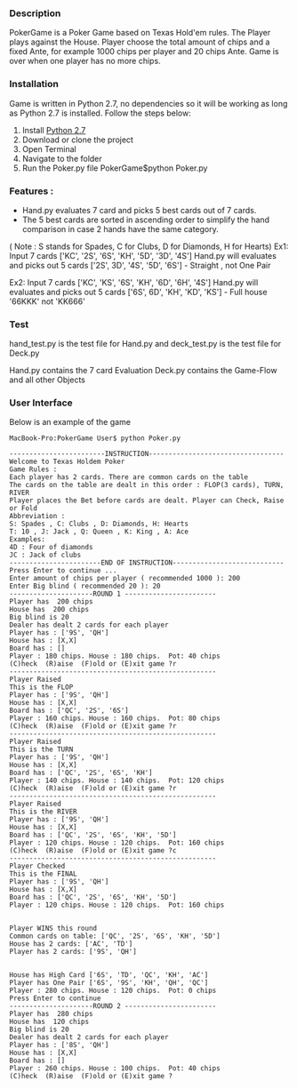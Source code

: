### Description
PokerGame is a Poker Game based on Texas Hold'em rules. The Player plays against the House. Player choose the total amount of chips and a fixed Ante, for example 1000 chips per player and 20 chips Ante. Game is over when one player has no more chips.

### Installation
Game is written in Python 2.7, no dependencies so it will be working as long as Python 2.7 is installed. Follow the steps below:

 1. Install [Python 2.7](https://www.python.org/downloads/)
 2. Download or clone the project
 3. Open Terminal
 4. Navigate to the folder
 5. Run the Poker.py file PokerGame$python Poker.py

### Features :

- Hand.py evaluates 7 card and picks 5 best cards out of 7 cards.
- The 5 best cards are sorted in ascending order to simplify the hand comparison in case 2 hands have the same category.

( Note : S stands for Spades, C for Clubs, D for Diamonds, H for Hearts)
Ex1:
Input 7 cards ['KC', '2S', '6S', 'KH', '5D', '3D', '4S']
Hand.py will evaluates and picks out 5 cards ['2S', 3D', '4S', '5D', '6S'] - Straight , not One Pair

Ex2:
Input 7 cards ['KC', 'KS', '6S', 'KH', '6D', '6H', '4S']
Hand.py will evaluates and picks out 5 cards ['6S', 6D', 'KH', 'KD', 'KS']  - Full house '66KKK' not 'KK666'

### Test
hand_test.py is the test file for Hand.py and
deck_test.py is the test file for Deck.py

Hand.py contains the 7 card Evaluation
Deck.py contains the Game-Flow and all other Objects

### User Interface
Below is an example of the game



    MacBook-Pro:PokerGame User$ python Poker.py

    ------------------------INSTRUCTION----------------------------------   
    Welcome to Texas Holdem Poker  
    Game Rules :   
    Each player has 2 cards. There are common cards on the table  
    The cards on the table are dealt in this order : FLOP(3 cards), TURN, RIVER  
    Player places the Bet before cards are dealt. Player can Check, Raise or Fold
    Abbreviation :  
    S: Spades , C: Clubs , D: Diamonds, H: Hearts  
    T: 10 , J: Jack , Q: Queen , K: King , A: Ace  
    Examples:  
    4D : Four of diamonds  
    JC : Jack of clubs   
    -----------------------END OF INSTRUCTION----------------------------  
    Press Enter to continue ...  
    Enter amount of chips per player ( recommended 1000 ): 200  
    Enter Big blind ( recommended 20 ): 20   
    ---------------------ROUND 1 -----------------------  
    Player has  200 chips  
    House has  200 chips  
    Big blind is 20  
    Dealer has dealt 2 cards for each player  
    Player has : ['9S', 'QH']  
    House has : [X,X]  
    Board has : []  
    Player : 180 chips. House : 180 chips.  Pot: 40 chips
    (C)heck  (R)aise  (F)old or (E)xit game ?r  
    ----------------------------------------------------  
    Player Raised  
    This is the FLOP  
    Player has : ['9S', 'QH']  
    House has : [X,X]  
    Board has : ['QC', '2S', '6S']  
    Player : 160 chips. House : 160 chips.  Pot: 80 chips  
    (C)heck  (R)aise  (F)old or (E)xit game ?r  
    ----------------------------------------------------  
    Player Raised  
    This is the TURN  
    Player has : ['9S', 'QH']  
    House has : [X,X]  
    Board has : ['QC', '2S', '6S', 'KH']  
    Player : 140 chips. House : 140 chips.  Pot: 120 chips  
    (C)heck  (R)aise  (F)old or (E)xit game ?r  
    ----------------------------------------------------  
    Player Raised  
    This is the RIVER  
    Player has : ['9S', 'QH']  
    House has : [X,X]  
    Board has : ['QC', '2S', '6S', 'KH', '5D']  
    Player : 120 chips. House : 120 chips.  Pot: 160 chips  
    (C)heck  (R)aise  (F)old or (E)xit game ?c  
    ----------------------------------------------------  
    Player Checked  
    This is the FINAL  
    Player has : ['9S', 'QH']  
    House has : [X,X]  
    Board has : ['QC', '2S', '6S', 'KH', '5D']  
    Player : 120 chips. House : 120 chips.  Pot: 160 chips  


    Player WINS this round  
    Common cards on table: ['QC', '2S', '6S', 'KH', '5D']  
    House has 2 cards: ['AC', 'TD']  
    Player has 2 cards: ['9S', 'QH']  


    House has High Card ['6S', 'TD', 'QC', 'KH', 'AC']  
    Player has One Pair ['6S', '9S', 'KH', 'QH', 'QC']  
    Player : 280 chips. House : 120 chips.  Pot: 0 chips  
    Press Enter to continue  
    ---------------------ROUND 2 -----------------------  
    Player has  280 chips  
    House has  120 chips  
    Big blind is 20  
    Dealer has dealt 2 cards for each player  
    Player has : ['8S', 'QH']  
    House has : [X,X]  
    Board has : []  
    Player : 260 chips. House : 100 chips.  Pot: 40 chips  
    (C)heck  (R)aise  (F)old or (E)xit game ?
